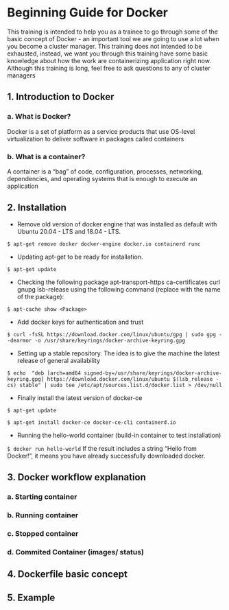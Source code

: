# Beginning Guide for Docker
This training is intended to help you as a trainee to go through some of the basic concept of Docker - an important tool we are going to use a lot when you become a cluster manager. This training does not intended to be exhausted, instead, we want you through this training have some basic knowledge about how the work are containerizing application right now.
Although this training is long, feel free to ask questions to any of cluster managers

## 1. Introduction to Docker
### a. What is Docker?
Docker is a set of platform as a service products that use OS-level virtualization to deliver software in packages called containers
### b. What is a container?
A container is a “bag” of code, configuration, processes, networking, dependencies, and operating systems that is enough to execute an application
## 2. Installation
* Remove old version of docker engine that was installed as default with Ubuntu 20.04 - LTS and 18.04 - LTS.

`$ apt-get remove docker docker-engine docker.io containerd runc`
* Updating apt-get to be ready for installation. 

`$ apt-get update`
* Checking the following package apt-transport-https ca-certificates  curl  gnupg  lsb-release using the following command (replace <Package> with the name of the package):

`$ apt-cache show <Package>`
* Add docker keys for authentication and trust

`$ curl -fsSL https://download.docker.com/linux/ubuntu/gpg | sudo gpg --dearmor -o /usr/share/keyrings/docker-archive-keyring.gpg`
* Setting up a stable repository. The idea is to give the machine the latest release of general availability

`$ echo  "deb [arch=amd64 signed-by=/usr/share/keyrings/docker-archive-keyring.gpg] https://download.docker.com/linux/ubuntu $(lsb_release -cs) stable" | sudo tee /etc/apt/sources.list.d/docker.list > /dev/null`
* Finally install the latest version of docker-ce

`$ apt-get update`

`$ apt-get install docker-ce docker-ce-cli containerd.io`
* Running the hello-world container (build-in container to test installation)

`$ docker run hello-world`
If the result includes a string “Hello from Docker!”, it means you have already successfully downloaded docker.

## 3. Docker workflow explanation
### a. Starting container
### b. Running container
### c. Stopped container
### d. Commited Container (images/ status)

## 4. Dockerfile basic concept

## 5. Example
